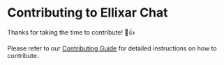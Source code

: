 # Contributing to Ellixar Chat

Thanks for taking the time to contribute! :tada::+1:

Please refer to our [Contributing Guide](https://www.chatwoot.com/docs/contributing-guide) for detailed instructions on how to contribute.
